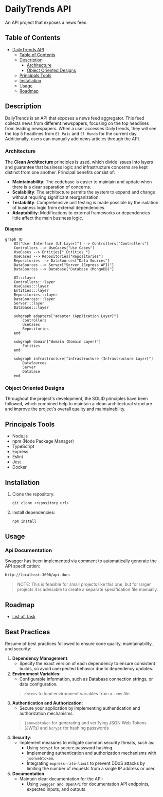 # DailyTrends API

An API project that exposes a news feed.

## Table of Contents

- [DailyTrends API](#dailytrends-api)
  - [Table of Contents](#table-of-contents)
  - [Description](#description)
    - [Architecture](#architecture)
    - [Object Oriented Designs](#object-oriented-designs)
  - [Principals Tools](#principals-tools)
  - [Installation](#installation)
  - [Usage](#usage)
  - [Roadmap](#roadmap)

## Description

DailyTrends is an API that exposes a news feed aggregator. This feed collects news from different newspapers, focusing on the top headlines from leading newspapers. When a user accesses DailyTrends, they will see the top 5 headlines from `El País` and `El Mundo` for the current day. Additionally, users can manually add news articles through the API.

### Architecture

The **Clean Architecture** principles is used, which divide issues into layers and guarantee that business logic and infrastructure concerns are kept distinct from one another. Principal benefits consist of:

- **Maintainability**: The codebase is easier to maintain and update when there is a clear separation of concerns.
- **Scalability**: The architecture permits the system to expand and change without requiring significant reorganization.
- **Testability**: Comprehensive unit testing is made possible by the isolation of business logic from external dependencies.
- **Adaptability**: Modifications to external frameworks or dependencies little affect the main business logic.

#### Diagram

```mermaid
graph TD
    UI["User Interface (UI Layer)"] --> Controllers["Controllers"]
    Controllers --> UseCases["Use Cases"]
    UseCases --> Entities["_Entities_"]
    UseCases --> Repositories["Repositories"]
    Repositories --> DataSources["Data Sources"]
    DataSources --> Server["Server (Express API)"]
    DataSources --> Database["Database (MongoDB)"]

    UI:::layer
    Controllers:::layer
    UseCases:::layer
    Entities:::layer
    Repositories:::layer
    DataSources:::layer
    Server:::layer
    Database:::layer

    subgraph adapters["adapter (Application Layer)"]
        Controllers
        UseCases
        Repositories
    end

    subgraph domain["domain (Domain Layer)"]
        Entities
    end

    subgraph infrastructure["infrastructure (Infrastructure Layer)"]
        DataSources
        Server
        Database
    end
```

### Object Oriented Designs

Throughout the project's development, the SOLID principles have been followed, which combined help to maintain a clean architectural structure and improve the project's overall quality and maintainability.

## Principals Tools

- Node.js
- npm (Node Package Manager)
- TypeScript
- Express
- Eslint
- Jest
- Docker

## Installation

1. Clone the repository:
   ```bash
   git clone <repository_url>
   ```

2. Install dependencies:
   ```bash
   npm install
   ```

## Usage

### Api Documentation
Swagger has been implemented via comment to automatically generate the API specification:

```bash
http://localhost:3000/api-docs
```

> NOTE: This is feasible for small projects like this one, but for larger projects it is advisable to create a separate specification file manually.

## Roadmap

- [List of Task](./TODO.md)

## Best Practices

Resume of best practices followed to ensure code quality, maintainability, and security:

1. **Dependency Management**:
   - Specify the exact version of each dependency to ensure consistent builds, so avoid unexpected behavior due to dependency updates.
2. **Environment Variables**:
   - Configurable information, such as Database connection strings, or data configuration.   
   >  `dotenv` to load environment variables from a `.env` file.
3. **Authentication and Authorization**:
   - Secure your application by implementing authentication and authorization mechanisms.
   > `jsonwebtoken` for generating and verifying JSON Web Tokens (JWTs) and `bcrypt` for hashing passwords
4. **Security**:
   - Implement measures to mitigate common security threats, such as:
     - Using `bcrypt` for secure password hashing.
     - Implementing authentication and authorization mechanisms with `jsonwebtoken`.
     - Integrating `express-rate-limit` to prevent DDoS attacks by limiting the number of requests from a single IP address or user.
5. **Documentation**
   -  Maintain clear documentation for the API:
      - Using `Swagger and OpenAPI` for documentation API endpoints, expected inputs, and outputs.

